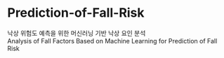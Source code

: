 # Prediction-of-Fall-Risk

낙상 위험도 예측을 위한 머신러닝 기반 낙상 요인 분석  
Analysis of Fall Factors Based on Machine Learning for Prediction of Fall Risk
